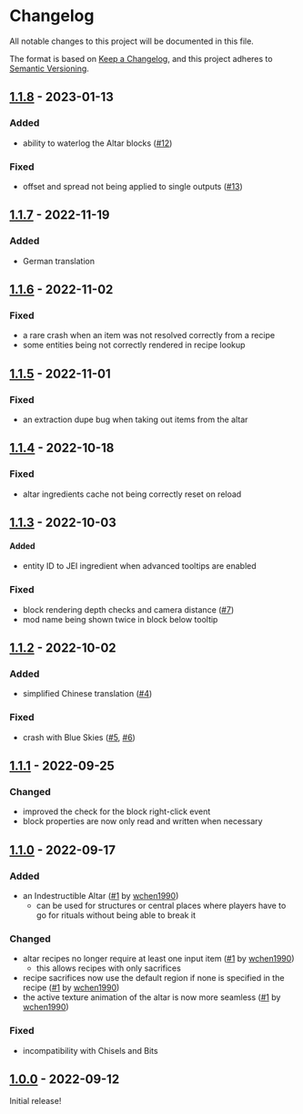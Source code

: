 # Changelog

All notable changes to this project will be documented in this file.

The format is based on [Keep a Changelog],
and this project adheres to [Semantic Versioning].

## [1.1.8] - 2023-01-13

### Added
- ability to waterlog the Altar blocks ([#12])

### Fixed
- offset and spread not being applied to single outputs ([#13])

<!-- Links -->
[#12]: https://github.com/AlmostReliable/summoningrituals/issues/12
[#13]: https://github.com/AlmostReliable/summoningrituals/issues/13

## [1.1.7] - 2022-11-19

### Added
- German translation

## [1.1.6] - 2022-11-02

### Fixed
- a rare crash when an item was not resolved correctly from a recipe
- some entities being not correctly rendered in recipe lookup

## [1.1.5] - 2022-11-01

### Fixed
- an extraction dupe bug when taking out items from the altar

## [1.1.4] - 2022-10-18

### Fixed
- altar ingredients cache not being correctly reset on reload

## [1.1.3] - 2022-10-03

#### Added
- entity ID to JEI ingredient when advanced tooltips are enabled

### Fixed
- block rendering depth checks and camera distance ([#7])
- mod name being shown twice in block below tooltip

<!-- LINKS -->
[#7]: https://github.com/AlmostReliable/summoningrituals/issues/7

## [1.1.2] - 2022-10-02

### Added
- simplified Chinese translation ([#4])

### Fixed
- crash with Blue Skies ([#5], [#6])

<!-- Links -->
[#4]: https://github.com/AlmostReliable/summoningrituals/pull/4
[#5]: https://github.com/AlmostReliable/summoningrituals/issues/5
[#6]: https://github.com/AlmostReliable/summoningrituals/pull/6

## [1.1.1] - 2022-09-25

### Changed
- improved the check for the block right-click event
- block properties are now only read and written when necessary

## [1.1.0] - 2022-09-17

### Added
- an Indestructible Altar ([#1] by [wchen1990])
  - can be used for structures or central places where players have to go for rituals without being able to break it

### Changed
- altar recipes no longer require at least one input item ([#1] by [wchen1990])
  - this allows recipes with only sacrifices
- recipe sacrifices now use the default region if none is specified in the recipe ([#1] by [wchen1990])
- the active texture animation of the altar is now more seamless ([#1] by [wchen1990])

### Fixed
- incompatibility with Chisels and Bits

<!-- Links -->
[wchen1990]: https://github.com/wchen1990
[#1]: https://github.com/AlmostReliable/summoningrituals/pull/1

## [1.0.0] - 2022-09-12

Initial release!

<!-- Links -->
[keep a changelog]: https://keepachangelog.com/en/1.0.0/
[semantic versioning]: https://semver.org/spec/v2.0.0.html

<!-- Versions -->
[1.1.8]: https://github.com/AlmostReliable/summoningrituals/releases/tag/v1.18-1.1.8
[1.1.7]: https://github.com/AlmostReliable/summoningrituals/releases/tag/v1.18-1.1.7
[1.1.6]: https://github.com/AlmostReliable/summoningrituals/releases/tag/v1.18-1.1.6
[1.1.5]: https://github.com/AlmostReliable/summoningrituals/releases/tag/v1.18-1.1.5
[1.1.4]: https://github.com/AlmostReliable/summoningrituals/releases/tag/v1.18-1.1.4
[1.1.3]: https://github.com/AlmostReliable/summoningrituals/releases/tag/v1.18-1.1.3
[1.1.2]: https://github.com/AlmostReliable/summoningrituals/releases/tag/v1.18-1.1.2
[1.1.1]: https://github.com/AlmostReliable/summoningrituals/releases/tag/v1.18-1.1.1
[1.1.0]: https://github.com/AlmostReliable/summoningrituals/releases/tag/v1.18-1.1.0
[1.0.0]: https://github.com/AlmostReliable/summoningrituals/releases/tag/v1.18-1.0.0

